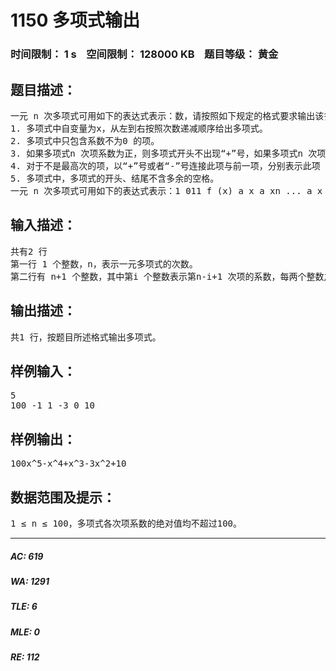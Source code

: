 # 1150 多项式输出   
### 时间限制： 1 s&nbsp;&nbsp;&nbsp;&nbsp;空间限制： 128000 KB&nbsp;&nbsp;&nbsp;&nbsp;题目等级： 黄金  
## 题目描述：  

<pre>
一元 n 次多项式可用如下的表达式表示：数，请按照如下规定的格式要求输出该多项式： 
1. 多项式中自变量为x，从左到右按照次数递减顺序给出多项式。 
2. 多项式中只包含系数不为0 的项。 
3. 如果多项式n 次项系数为正，则多项式开头不出现“+”号，如果多项式n 次项系 数为负，则多项式以“-”号开头。 
4. 对于不是最高次的项，以“+”号或者“-”号连接此项与前一项，分别表示此项 系数为正或者系数为负。紧跟一个正整数，表示此项系数的绝对值（如果一个高于0 次的项， 其系数的绝对值为1，则无需输出1）。如果x 的指数大于1，则接下来紧跟的指数部分的形 式为“x^b”，其中b 为x 的指数；如果x 的指数为1，则接下来紧跟的指数部分形式为“x”； 如果x 的指数为0，则仅需输出系数即可。
5. 多项式中，多项式的开头、结尾不含多余的空格。
一元 n 次多项式可用如下的表达式表示：1 011 f (x) a x a xn ... a x annn = + − + + +− ， ≠ 0 n a其中，ii a x 称为i 次项， i a 称为i 次项的系数。给出一个一元多项式各项的次数和系数，请按照如下规定的格式要求输出该多项式：1. 多项式中自变量为x，从左到右按照次数递减顺序给出多项式。2. 多项式中只包含系数不为0 的项。3. 如果多项式n 次项系数为正，则多项式开头不出现“+”号，如果多项式n 次项系数为负，则多项式以“-”号开头。4. 对于不是最高次的项，以“+”号或者“-”号连接此项与前一项，分别表示此项系数为正或者系数为负。紧跟一个正整数，表示此项系数的绝对值（如果一个高于0 次的项，其系数的绝对值为1，则无需输出1）。如果x 的指数大于1，则接下来紧跟的指数部分的形式为“x^b”，其中b 为x 的指数；如果x 的指数为1，则接下来紧跟的指数部分形式为“x”；如果x 的指数为0，则仅需输出系数即可。5. 多项式中，多项式的开头、结尾不含多余的空格。
</pre>
  
  
## 输入描述：  

<pre>
共有2 行
第一行 1 个整数，n，表示一元多项式的次数。 
第二行有 n+1 个整数，其中第i 个整数表示第n-i+1 次项的系数，每两个整数之间用空 格隔开。
</pre>
  
  
## 输出描述：  

<pre>
共1 行，按题目所述格式输出多项式。
</pre>
  
  
## 样例输入：  

<pre>
5  
100 -1 1 -3 0 10
</pre>
  
  
## 样例输出：  

<pre>
100x^5-x^4+x^3-3x^2+10
</pre>
  
  
## 数据范围及提示：  

<pre>
1 ≤ n ≤ 100，多项式各次项系数的绝对值均不超过100。
</pre>
  
  
***  

##### AC: 619  
##### WA: 1291  
##### TLE: 6  
##### MLE: 0  
##### RE: 112  
